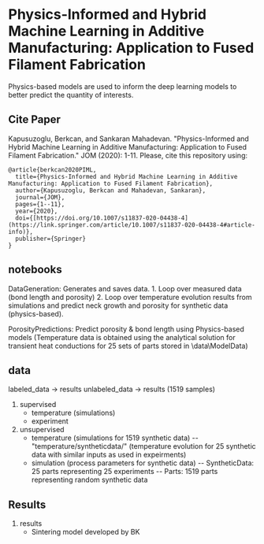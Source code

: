 # Physics-Informed and Hybrid Machine Learning in Additive Manufacturing: Application to Fused Filament Fabrication
Physics-based models are used to inform the deep learning models to better predict the quantity of interests.

## Cite Paper
Kapusuzoglu, Berkcan, and Sankaran Mahadevan. "Physics-Informed and Hybrid Machine Learning in Additive Manufacturing: Application to Fused Filament Fabrication." JOM (2020): 1-11.
Please, cite this repository using: 
	
	
	@article{berkcan2020PIML,
	  title={Physics-Informed and Hybrid Machine Learning in Additive Manufacturing: Application to Fused Filament Fabrication},
	  author={Kapusuzoglu, Berkcan and Mahadevan, Sankaran},
	  journal={JOM},
	  pages={1--11},
	  year={2020},
	  doi={[https://doi.org/10.1007/s11837-020-04438-4](https://link.springer.com/article/10.1007/s11837-020-04438-4#article-info)},
	  publisher={Springer}
	}
	
## notebooks
DataGeneration: Generates and saves data.
	1. Loop over measured data (bond length and porosity)
	2. Loop over temperature evolution results from simulations and predict neck growth and porosity for synthetic data (physics-based).

PorosityPredictions: Predict porosity & bond length using Physics-based models (Temperature data is obtained using the analytical solution for transient heat conductions for 25 sets of parts stored in \data\ModelData)


## data
labeled_data -> results
unlabeled_data -> results (1519 samples)


1. supervised
	- temperature (simulations)
	- experiment
2. unsupervised
	- temperature (simulations for 1519 synthetic data)
		-- "temperature/syntheticdata/" (temperature evolution for 25 synthetic data with similar inputs as used in expeirments)
	- simulation (process parameters for synthetic data)
		-- SyntheticData: 25 parts representing 25 experiments
		-- Parts: 1519 parts representing random synthetic data
		
## Results
1. results
	- Sintering model developed by BK
